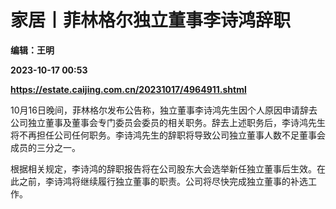 # 家居丨菲林格尔独立董事李诗鸿辞职
**编辑：王明**

**2023-10-17 00:53**

**https://estate.caijing.com.cn/20231017/4964911.shtml**

10月16日晚间，菲林格尔发布公告称，独立董事李诗鸿先生因个人原因申请辞去公司独立董事及董事会专门委员会委员的相关职务。辞去上述职务后，李诗鸿先生将不再担任公司任何职务。李诗鸿先生的辞职将导致公司独立董事人数不足董事会成员的三分之一。

根据相关规定，李诗鸿的辞职报告将在公司股东大会选举新任独立董事后生效。在此之前，李诗鸿将继续履行独立董事的职责。公司将尽快完成独立董事的补选工作。